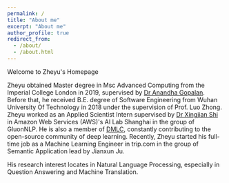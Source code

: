 ```yaml
---
permalink: /
title: "About me"
excerpt: "About me"
author_profile: true
redirect_from:
  - /about/
  - /about.html
---
```



Welcome to Zheyu's Homepage

Zheyu obtained Master degree in Msc Advanced Computing from the Imperial College London in 2019, supervised by [Dr Anandha Gopalan](https://www.imperial.ac.uk/people/a.gopalan). Before that, he received B.E. degree of Software Engineering from Wuhan University Of Technology in 2018 under the supervision of Prof. Luo Zhong. Zheyu worked as an Applied Scientist Intern supervised by [Dr Xingjian Shi](https://sxjscience.github.io) in Amazon Web Services (AWS)'s AI Lab Shanghai in the group of GluonNLP. He is also a member of [DMLC](https://github.com/dmlc), constantly contributing to the open-source community of deep learning. Recently, Zheyu started his full-time job as a Machine Learning Engineer in trip.com in the group of Semantic Application lead by Jianxun Ju.

His research interest locates in Natural Language Processing, especially in Question Answering and Machine Translation.
